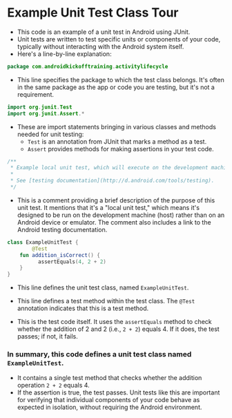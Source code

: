 # Example Unit Test Class Tour

- This code is an example of a unit test in Android using JUnit.
- Unit tests are written to test specific units or components of your code, typically without interacting with the Android system itself.
- Here's a line-by-line explanation:

```kotlin
package com.androidkickofftraining.activitylifecycle
```

- This line specifies the package to which the test class belongs. It's often in the same package as the app or code you are testing, but it's not a requirement.

```kotlin
import org.junit.Test
import org.junit.Assert.*
```

- These are import statements bringing in various classes and methods needed for unit testing:
  - `Test` is an annotation from JUnit that marks a method as a test.
  - `Assert` provides methods for making assertions in your test code.

```kotlin
/**
 * Example local unit test, which will execute on the development machine (host).
 *
 * See [testing documentation](http://d.android.com/tools/testing).
 */
```

- This is a comment providing a brief description of the purpose of this unit test. It mentions that it's a "local unit test," which means it's designed to be run on the development machine (host) rather than on an Android device or emulator. The comment also includes a link to the Android testing documentation.

```kotlin
class ExampleUnitTest {
        @Test
    fun addition_isCorrect() {
          assertEquals(4, 2 + 2)
    }
}
```

- This line defines the unit test class, named `ExampleUnitTest`.

- This line defines a test method within the test class. The `@Test` annotation indicates that this is a test method.

- This is the test code itself. It uses the `assertEquals` method to check whether the addition of 2 and 2 (i.e., `2 + 2`) equals 4. If it does, the test passes; if not, it fails.

### In summary, this code defines a unit test class named `ExampleUnitTest`. 
- It contains a single test method that checks whether the addition operation `2 + 2` equals 4. 
- If the assertion is true, the test passes. Unit tests like this are important for verifying that individual components of your code behave as expected in isolation, without requiring the Android environment.
